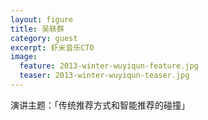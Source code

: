 ```yaml
---
layout: figure
title: 吴轶群
category: guest
excerpt: 虾米音乐CTO
image:
  feature: 2013-winter-wuyiqun-feature.jpg
  teaser: 2013-winter-wuyiqun-teaser.jpg
---
```


演讲主题：「传统推荐方式和智能推荐的碰撞」